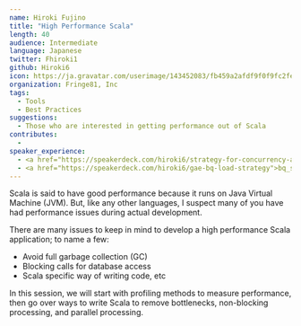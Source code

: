 ```yaml
---
name: Hiroki Fujino
title: "High Performance Scala"
length: 40
audience: Intermediate
language: Japanese
twitter: Fhiroki1
github: Hiroki6
icon: https://ja.gravatar.com/userimage/143452083/fb459a2afdf9f0f9fc2fe015a8f1c22b.jpeg
organization: Fringe81, Inc
tags:
  - Tools
  - Best Practices
suggestions:
  - Those who are interested in getting performance out of Scala
contributes:
  - 
speaker_experience:
  - <a href="https://speakerdeck.com/hiroki6/strategy-for-concurrency-and-parallel-by-scala">Scala Kansai summit 2018</a>
  - <a href="https://speakerdeck.com/hiroki6/gae-bq-load-strategy">bq_sushi 7</a>
---
```

Scala is said to have good performance because it runs on Java Virtual Machine (JVM).
But, like any other languages, I suspect many of you have had performance issues during actual development.

There are many issues to keep in mind to develop a high performance Scala application; to name a few:

- Avoid full garbage collection (GC)
- Blocking calls for database access
- Scala specific way of writing code, etc


In this session, we will start with profiling methods to measure performance, then go over ways to write Scala to remove  bottlenecks, non-blocking processing, and parallel processing.
